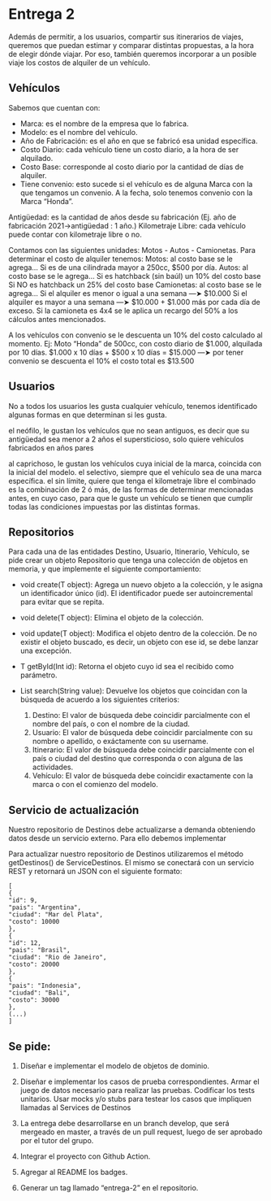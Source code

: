 
# Entrega 2
Además de permitir, a los usuarios, compartir sus itinerarios de viajes, queremos que puedan estimar y comparar distintas propuestas, a la hora de elegir dónde viajar.
Por eso, también queremos incorporar a un posible viaje los costos de alquiler de un vehículo.

## Vehículos

Sabemos que cuentan con:

* Marca: es el nombre de la empresa que lo fabrica.
* Modelo: es el nombre del vehículo.
* Año de Fabricación: es el año en que se fabricó esa unidad específica.
* Costo Diario: cada vehículo tiene un costo diario, a la hora de ser alquilado.
* Costo Base: corresponde al costo diario por la cantidad de días de alquiler.
* Tiene convenio: esto sucede si el vehículo es de alguna Marca con la que tengamos un convenio. A la fecha, solo tenemos convenio con la Marca “Honda”.


Antigüedad: es la cantidad de años desde su fabricación (Ej. año de fabricación 2021->antigüedad : 1 año.)
Kilometraje Libre: cada vehículo puede contar con kilometraje libre o no.

Contamos con las siguientes unidades: Motos - Autos - Camionetas.
Para determinar el costo de alquiler tenemos:
Motos: al costo base se le agrega…
Si es de una cilindrada mayor a 250cc, $500 por día.
Autos: al costo base se le agrega…
Si es hatchback (sin baúl) un 10% del costo base
Si NO es hatchback un 25% del costo base
Camionetas:  al costo base se le agrega…
Si el alquiler es menor o igual a una semana —➤ $10.000
Si el alquiler es mayor a una semana —➤ $10.000 + $1.000 más por cada día de exceso.
Si la camioneta es 4x4 se le aplica un recargo del 50% a los cálculos antes mencionados.

A los vehículos con convenio se le descuenta un 10% del costo calculado al momento.
Ej: Moto “Honda” de 500cc, con costo diario de $1.000, alquilada por 10 días.
$1.000 x 10 días + $500 x 10 días = $15.000 —➤ por tener convenio se descuenta el 10% el costo total es $13.500


## Usuarios

No a  todos los usuarios les gusta cualquier vehículo, tenemos identificado algunas formas en que determinan si les gusta.

el neófilo, le gustan los vehículos que no sean antiguos, es decir que su antigüedad sea menor a 2 años
el supersticioso, solo quiere vehículos fabricados en años pares

al caprichoso, le gustan los vehículos cuya inicial de la marca, coincida con la inicial del modelo.
el selectivo, siempre que el vehículo sea de una marca específica.
el sin límite, quiere que tenga el kilometraje libre
el combinado es la combinación de 2 ó más, de las formas de determinar mencionadas antes, en cuyo caso, para que le guste un vehículo se tienen que cumplir todas las condiciones impuestas por las distintas formas.

## Repositorios

Para cada una de las entidades Destino, Usuario,  Itinerario, Vehículo, se pide crear un objeto Repositorio que tenga una colección de objetos en memoria, y que implemente el siguiente comportamiento:

* void create(T object): Agrega un nuevo objeto a la colección, y le asigna un identificador único (id). El identificador puede ser autoincremental para evitar que se repita.

* void delete(T object): Elimina el objeto de la colección.

* void update(T object): Modifica el objeto dentro de la colección. De no existir el objeto buscado, es decir, un objeto con ese id, se debe lanzar una excepción.

* T getById(Int id): Retorna el objeto cuyo id sea el recibido como parámetro.

* List<T> search(String value): Devuelve los objetos que coincidan con la búsqueda de acuerdo a los siguientes criterios:

  1. Destino: El valor de búsqueda debe coincidir parcialmente con el nombre del país, o con el nombre de la ciudad.
  2. Usuario: El valor de búsqueda debe coincidir parcialmente con su nombre o apellido, o exáctamente con su username.
  3. Itinerario: El valor de búsqueda debe coincidir parcialmente con el país o ciudad del destino que corresponda o con alguna de las actividades.
  1. Vehículo: El valor de búsqueda debe coincidir exactamente con la marca o con el comienzo del modelo.




## Servicio de actualización
Nuestro repositorio de Destinos debe actualizarse a demanda obteniendo datos desde un servicio externo. Para ello debemos implementar

Para actualizar nuestro repositorio de Destinos utilizaremos el método getDestinos() de ServiceDestinos. El mismo se conectará con un servicio REST y retornará un JSON con el siguiente formato:
```
[
{
"id": 9,
"pais": "Argentina",
"ciudad": "Mar del Plata",
"costo": 10000
},
{
"id": 12,
"pais": "Brasil",
"ciudad": "Rio de Janeiro",
"costo": 20000
},
{
"pais": "Indonesia",
"ciudad": "Bali",
"costo": 30000
},
(...)
]
```

## Se pide:


1. Diseñar e implementar el modelo de objetos de dominio.

2. Diseñar e implementar los casos de prueba correspondientes.
Armar el juego de datos necesario para realizar las pruebas.
Codificar los tests unitarios.
Usar mocks y/o stubs para testear los casos que impliquen llamadas al Services de Destinos

3. La entrega debe desarrollarse en un branch develop, que será mergeado en master, a través de un pull request, luego de ser aprobado por el tutor del grupo.

4. Integrar el proyecto con Github Action.

5. Agregar al README los badges.

6. Generar un tag llamado “entrega-2” en el repositorio.

